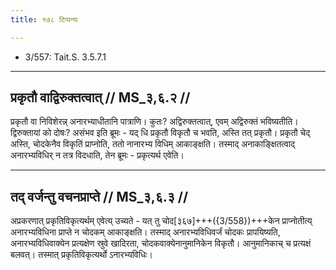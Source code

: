 ```yaml
---
title: १७८ टिप्पन्यः

---
```

- 3/557: Tait.S. 3.5.7.1

____________________________________________


## प्रकृतौ वाद्विरुक्तत्वात् // MS_३,६.२ //

प्रकृतौ वा निविशेरन्न् अनारभ्याधीतानि पात्राणि। कुतः? अद्विरुक्तत्वात्, एवम् अद्विरुक्तं भविष्यतीति। द्विरुक्तायां को दोषः? असंभव इति ब्रूमः - यद् धि प्रकृतौ विकृतौ च भवति, अस्ति तत् प्रकृतौ। प्रकृतौ चेद् अस्ति, चोदकेनैव विकृतिं प्राप्नोति, ततो नानारभ्य विधिम् आकाङ्क्षति। तस्माद् अनाकाङ्क्षितत्वाद् अनारभ्यविधिर् न तत्र विदधाति, तेन ब्रूमः - प्रकृत्यर्थ एवेति।


____________________________________________


## तद् वर्जन्तु वचनप्राप्ते // MS_३,६.३ //

अप्रकरणात् प्रकृतिविकृत्यर्थम् एवेत्य् उच्यते - यत् तु चोद[३६७]+++({3/558})+++केन प्राप्नोतीत्य् अनारभ्यविधिना प्राप्ते न चोदकम् आकाङ्क्षति। तस्माद् अनारभ्यविधिवर्जं चोदकः प्रापयिष्यति, अनारभ्यविधिवाक्येन प्रत्यक्षेण स्रुवे खादिरता, चोदकवाक्येनानुमानिकेन विकृतौ। आनुमानिकाच् च प्रत्यक्षं बलवत्। तस्मात् प्रकृतिविकृत्यर्थो ऽनारभ्यविधिः।
